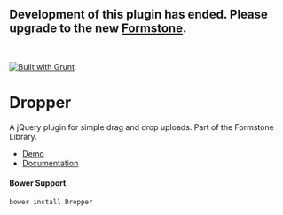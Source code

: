 <h2>Development of this plugin has ended. Please upgrade to the new <a href="http://formstone.it">Formstone</a>.</h2><br> 

<a href="http://gruntjs.com" target="_blank"><img src="https://cdn.gruntjs.com/builtwith.png" alt="Built with Grunt"></a> 
# Dropper 

A jQuery plugin for simple drag and drop uploads. Part of the Formstone Library. 

- [Demo](http://classic.formstone.it/components/Dropper/demo/index.html) 
- [Documentation](http://classic.formstone.it/dropper/) 

#### Bower Support 
`bower install Dropper` 